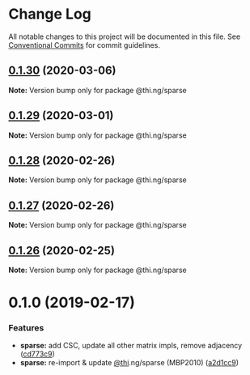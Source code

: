 # Change Log

All notable changes to this project will be documented in this file.
See [Conventional Commits](https://conventionalcommits.org) for commit guidelines.

## [0.1.30](https://github.com/thi-ng/umbrella/compare/@thi.ng/sparse@0.1.29...@thi.ng/sparse@0.1.30) (2020-03-06)

**Note:** Version bump only for package @thi.ng/sparse





## [0.1.29](https://github.com/thi-ng/umbrella/compare/@thi.ng/sparse@0.1.28...@thi.ng/sparse@0.1.29) (2020-03-01)

**Note:** Version bump only for package @thi.ng/sparse





## [0.1.28](https://github.com/thi-ng/umbrella/compare/@thi.ng/sparse@0.1.27...@thi.ng/sparse@0.1.28) (2020-02-26)

**Note:** Version bump only for package @thi.ng/sparse





## [0.1.27](https://github.com/thi-ng/umbrella/compare/@thi.ng/sparse@0.1.26...@thi.ng/sparse@0.1.27) (2020-02-26)

**Note:** Version bump only for package @thi.ng/sparse





## [0.1.26](https://github.com/thi-ng/umbrella/compare/@thi.ng/sparse@0.1.25...@thi.ng/sparse@0.1.26) (2020-02-25)

**Note:** Version bump only for package @thi.ng/sparse





# 0.1.0 (2019-02-17)

### Features

* **sparse:** add CSC, update all other matrix impls, remove adjacency ([cd773c9](https://github.com/thi-ng/umbrella/commit/cd773c9))
* **sparse:** re-import & update [@thi](https://github.com/thi).ng/sparse (MBP2010) ([a2d1cc9](https://github.com/thi-ng/umbrella/commit/a2d1cc9))
